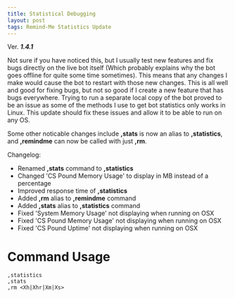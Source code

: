 ```yaml
---
title: Statistical Debugging
layout: post
tags: Remind-Me Statistics Update
---
```

Ver. ***1.4.1***

Not sure if you have noticed this, but I usually test new features and fix bugs directly on the live bot itself (Which probably explains why the bot goes offline for quite some time sometimes). This means that any changes I make would cause the bot to restart with those new changes. This is all well and good for fixing bugs, but not so good if I create a new feature that has bugs everywhere. Trying to run a separate local copy of the bot proved to be an issue as some of the methods I use to get bot statistics only works in Linux. This update should fix these issues and allow it to be able to run on any OS.

Some other noticable changes include **,stats** is now an alias to **,statistics**, and **,remindme** can now be called with just **,rm**.


Changelog:
* Renamed **,stats** command to **,statistics**
* Changed 'CS Pound Memory Usage' to display in MB instead of a percentage
* Improved response time of **,statistics**
* Added **,rm** alias to **,remindme** command
* Added **,stats** alias to **,statistics** command
* Fixed 'System Memory Usage' not displaying when running on OSX
* Fixed 'CS Pound Memory Usage' not displaying when running on OSX
* Fixed 'CS Pound Uptime' not displaying when running on OSX

Command Usage
============
```
,statistics
,stats
,rm <Xh|Xhr|Xm|Xs>
```
